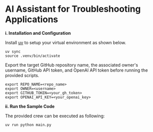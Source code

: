 # AI Assistant for Troubleshooting Applications

**i. Installation and Configuration**

Install [uv](https://docs.astral.sh/uv) to setup your virtual environment as shown below.

```
uv sync
source .venv/bin/activate
```

Export the target GitHub repository name, the associated owner's username, GitHub API token, and OpenAI API token before running the provided scripts.

```
export REPO_NAME=<repo_name>
export OWNER=<username>
export GITHUB_TOKEN=<your_gh_token>
export OPENAI_API_KEY=<your_openai_key>
```

**ii. Run the Sample Code**

The provided crew can be executed as following:

```
uv run python main.py
```